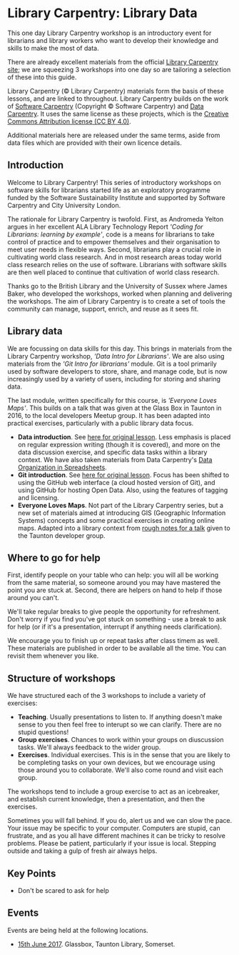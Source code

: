 Library Carpentry: Library Data
===============================

This one day Library Carpentry workshop is an introductory event for librarians and library workers who want to develop their knowledge and skills to make the most of data.

There are already excellent materials from the official [Library Carpentry site](https://librarycarpentry.github.io/); we are squeezing 3 workshops into one day so are tailoring a selection of these into this guide.

Library Carpentry (&copy; Library Carpentry) materials form the basis of these lessons, and are linked to throughout.  Library Carpentry builds on the work of [Software Carpentry](https://software-carpentry.org/) (Copyright &copy; Software Carpentry) and [Data Carpentry](http://www.datacarpentry.org/).  It uses the same license as these projects, which is the [Creative Commons Attribution license (CC BY 4.0)](https://creativecommons.org/licenses/by/4.0/).

Additional materials here are released under the same terms, aside from data files which are provided with their own licence details.

Introduction
------------

Welcome to Library Carpentry! This series of introductory workshops on software skills for librarians started life as an exploratory programme funded by the Software Sustainability Institute and supported by Software Carpentry and City University London.

The rationale for Library Carpentry is twofold. First, as Andromeda Yelton argues in her excellent ALA Library Technology Report *'Coding for Librarians: learning by example'*, code is a means for librarians to take control of practice and to empower themselves and their organisation to meet user needs in flexible ways. Second, librarians play a crucial role in cultivating world class research. And in most research areas today world class research relies on the use of software. Librarians with software skills are then well placed to continue that cultivation of world class research.

Thanks go to the British Library and the University of Sussex where James Baker, who developed the workshops, worked when planning and delivering the workshops. The aim of Library Carpentry is to create a set of tools the community can manage, support, enrich, and reuse as it sees fit.

Library data
------------

We are focussing on data skills for this day.  This brings in materials from the Library Carpentry workshop, *'Data Intro for Librarians'*.  We are also using materials from the *'Git Intro for librarians'* module.  Git is a tool primarily used by software developers to store, share, and manage code, but is now increasingly used by a variety of users, including for storing and sharing data.

The last module, written specifically for this course, is *'Everyone Loves Maps'*.  This builds on a talk that was given at the Glass Box in Taunton in 2016, to the local developers Meetup group.  It has been adapted into practical exercises, particularly with a public library data focus.

- **Data introduction**. See [here for original lesson](https://data-lessons.github.io/library-data-intro/).  Less emphasis is placed on regular expression writing (though it is covered), and more on the data discussion exercise, and specific data tasks within a library context.  We have also taken materials from Data Carpentry's [Data Organization in Spreadsheets](http://www.datacarpentry.org/spreadsheet-ecology-lesson/).
- **Git introduction**. See [here for original lesson](http://data-lessons.github.io/library-git/).  Focus has been shifted to using the GitHub web interface (a cloud hosted version of Git), and using GitHub for hosting Open Data.  Also, using the features of tagging and licensing.
- **Everyone Loves Maps**. Not part of the Library Carpentry series, but a new set of materials aimed at introducing GIS (Geographic Information Systems) concepts and some practical exercises in creating online maps.  Adapted into a library context from [rough notes for a talk](https://github.com/DaveBathnes/GIS-Tutorial) given to the Taunton developer group.

Where to go for help
--------------------

First, identify people on your table who can help: you will all be working from the same material, so someone around you may have mastered the point you are stuck at.  Second, there are helpers on hand to help if those around you can't.

We'll take regular breaks to give people the opportunity for refreshment.  Don't worry if you find you've got stuck on something - use a break to ask for help (or if it's a presentation, interrupt if anything needs clarification).

We encourage you to finish up or repeat tasks after class timem as well.  These materials are published in order to be available all the time.  You can revisit them whenever you like.

Structure of workshops
----------------------

We have structured each of the 3 workshops to include a variety of exercises:

- **Teaching**. Usually presentations to listen to. If anything doesn't make sense to you then feel free to interupt so we can clarify.  There are no stupid questions!
- **Group exercises**.  Chances to work within your groups on diuscussion tasks.  We'll always feedback to the wider group.
- **Exercises**.  Individual exercises.  This is in the sense that you are likely to be completing tasks on your own devices, but we encourage using those around you to collaborate.  We'll also come round and visit each group.

The workshops tend to include a group exercise to act as an icebreaker, and establish current knowledge, then a presentation, and then the exercises.

Sometimes you will fall behind. If you do, alert us and we can slow the pace. Your issue may be specific to your computer. Computers are stupid, can frustrate, and as you all have different machines it can be tricky to resolve problems. Please be patient, particularly if your issue is local. Stepping outside and taking a gulp of fresh air always helps.

Key Points
----------

- Don't be scared to ask for help

Events
------

Events are being held at the following locations.

- [15th June 2017](events/glassbox.md).  Glassbox, Taunton Library, Somerset.
